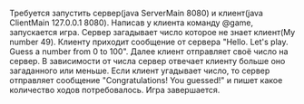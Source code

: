 Требуется запустить сервер(java ServerMain 8080) и клиент(java ClientMain 127.0.0.1 8080). Написав у клиента команду @game, запускается игра.
Сервер загадывает число которое не знает клиент(My number 49). Клиенту приходит сообщение от сервера "Hello. Let's play. Guess a number from 0 to 100".
Далее клиент отправляет своё число на сервер. В зависимости от числа сервер отвечает клиенту больше оно загаданного или меньше.
Если клиент угадывает число, то сервер отправляет сообщение "Congratulations! You guessed!" и пишет какое количество ходов потребовалось.
Игра завершается.
